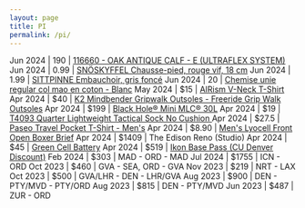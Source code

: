 ```yaml
---
layout: page
title: PI
permalink: /pi/
---
```


Jun 2024 | 190 | [116660 - OAK ANTIQUE CALF - E (ULTRAFLEX SYSTEM)](https://eu.meermin.com/products/116660-oak-antique-calf-e-ultraflex-system)
Jun 2024 | 0.99 | [SNÖSKYFFEL Chausse-pied, rouge vif, 18 cm](https://www.ikea.com/fr/fr/p/snoeskyffel-chausse-pied-rouge-vif-30530951/)
Jun 2024 | 1.99 | [SITTPINNE Embauchoir, gris foncé](https://www.ikea.com/fr/fr/p/sittpinne-embauchoir-gris-fonce-50546343/)
Jun 2024 | 20 | [Chemise unie regular col mao en coton - Blanc](https://www.jules.com/fr-fr/p/100493810000.html)
May 2024 | $15 | [AIRism V-Neck T-Shirt](https://www.uniqlo.com/us/en/products/E454311-000/)
Apr 2024 | $40 | [K2 Mindbender Gripwalk Outsoles - Freeride Grip Walk Outsoles](https://k2snow.com/en-us/p/freeride-grip-walk-outsoles-w-screws)
Apr 2024 | $199 | [Black Hole® Mini MLC® 30L](https://www.patagonia.com/product/black-hole-mini-mlc-convertible-backpack-30-liters/195699286993.html)
Apr 2024 | $19  | [T4093 Quarter Lightweight Tactical Sock No Cushion ](https://darntough.com/collections/tactical-socks/products/unisex-merino-wool-t4093-tactical-quarter-lightweight-tactical-socks)
Apr 2024 | $27.5 | [Paseo Travel Pocket T-Shirt - Men's](https://www.cotopaxi.com/products/paseo-travel-pocket-t-shirt-mens)
Apr 2024 | $8.90 | [Men's Lyocell Front Open Boxer Brief](https://www.muji.us/products/mens-lyocell-front-open-boxer-brief-fag3822a)
Apr 2024 | $1409 | The Edison Reno (Studio)
Apr 2024 | $45   | [Green Cell Battery](https://greencell.global/en/lenovo-ibm/5608-green-cell-battery-l18c3p71-l18c3p72-l18l3p73-l18m3p73-l18m3p74-for-lenovo-thinkpad-t490-t495-p43s-p14s-t14-gen-1-2.html) 
Apr 2024 | $519  | [Ikon Base Pass (CU Denver Discount)](https://www.ucdenver.edu/wellness/programs/adventure/ikon-pass-discount#ac-do-i-qualify-0)
Feb 2024 | $303  | MAD - ORD - MAD
Jul 2024 | $1755 | ICN - ORD
Oct 2023 | $460  | GVA - SEA, ORD - GVA
Nov 2023 | $219  | NRT - LAX
Oct 2023 | $500  | GVA/LHR - DEN - LHR/GVA
Aug 2023 | $900  | DEN - PTY/MVD - PTY/ORD 
Aug 2023 | $815  | DEN - PTY/MVD
Jun 2023 | $487  | ZUR - ORD

